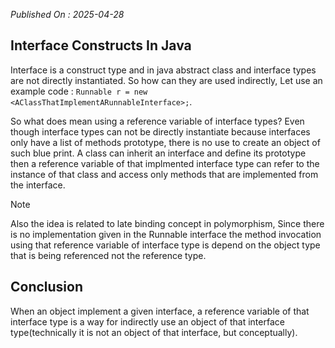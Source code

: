 *Published On : 2025-04-28*

## Interface Constructs In Java
Interface is a construct type and in java abstract class and interface types are not directly instantiated. So how can they are used indirectly, Let use an example code : `Runnable r = new <AClassThatImplementARunnableInterface>;`.

So what does mean using a reference variable of interface types? Even though interface types
can not be directly instantiate because interfaces only have a list of methods prototype, there
is no use to create an object of such blue print. A class can inherit an interface and define
its prototype then a reference variable of that implmented interface type can refer to the instance 
of that class and access only methods that are implemented from the interface.

> [!NOTE]
Also the idea is related to late binding concept in polymorphism, Since there is no implementation
given in the Runnable interface the method invocation using that reference variable of interface type
is depend on the object type that is being referenced not the reference type.
>

## Conclusion
When an object implement a given interface, a reference variable of that interface type is a way for indirectly use an object of that interface type(technically it is not an object of that interface, but conceptually).
